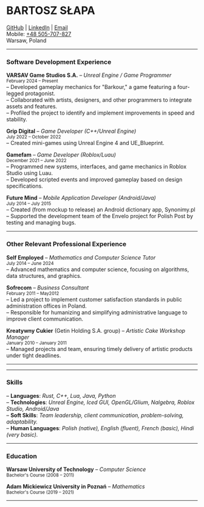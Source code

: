 # BARTOSZ SŁAPA

[GitHub](https://github.com/suap-dev) | [LinkedIn](https://www.linkedin.com/in/bartosz-slapa) | [Email](mailto:bartosz.p.slapa@gmail.com)  
Mobile: [+48 505-707-827](tel:+48505707827)  
Warsaw, Poland  

---

### Software Development Experience

**VARSAV Game Studios S.A.** – *Unreal Engine / Game Programmer*  
<small>February 2024 – Present</small>  
– Developed gameplay mechanics for "Barkour," a game featuring a four-legged protagonist.  
– Collaborated with artists, designers, and other programmers to integrate assets and features.  
– Profiled the project to identify and implement improvements in speed and stability.  
  
**Grip Digital** – *Game Developer (C++/Unreal Engine)*  
<small>July 2022 – October 2022</small>  
– Created mini-games using Unreal Engine 4 and UE_Blueprint.

**Gamefam** – *Game Developer (Roblox/Luau)*  
<small>December 2021 – June 2022</small>  
– Programmed new systems, interfaces, and game mechanics in Roblox Studio using Luau.  
– Developed scripted events and improved gameplay based on design specifications.

**Future Mind** – *Mobile Application Developer (Android/Java)*  
<small>July 2014 – July 2015</small>  
– Created (from mockup to release) an Android dictionary app, Synonimy.pl  
– Supported the development team of the Envelo project for Polish Post by testing and managing bugs.

---

### Other Relevant Professional Experience
**Self Employed** – *Mathematics and Computer Science Tutor*  
<small>July 2014 – June 2024</small>  
– Advanced mathematics and computer science, focusing on algorithms, data structures, and graphics.

**Sofrecom** – *Business Consultant*  
<small>February 2011 – May2012</small>  
– Led a project to implement customer satisfaction standards in public administration offices in Poland.  
– Responsible for humanizing and simplifying administrative language to improve client communication.  

**Kreatywny Cukier** (Getin Holding S.A. group) – *Artistic Cake Workshop Manager*  
<small>January 2010 – January 2011</small>  
– Managed projects and team, ensuring timely delivery of artistic products under tight deadlines.

---

<div style="page-break-before: always;"></div>

---

### Skills

– **Languages**: *Rust, C++, Lua, Java, Python*  
– **Technologies**: *Unreal Engine, Iced GUI, OpenGL/Glium, Nalgebra, Roblox Studio, Android/Java*  
– **Soft Skills**: *Team leadership, client communication, problem-solving, adaptability.*  
– **Human Languages**: *Polish (native), English (fluent), French (basic), Hindi (very basic).*  

---

### Education

**Warsaw University of Technology** – *Computer Science*  
<small>Bachelor's Course (2008 – 2011)</small>

**Adam Mickiewicz University in Poznań** – *Mathematics*  
<small>Bachelor's Course (2019 – 2021)</small>

---
